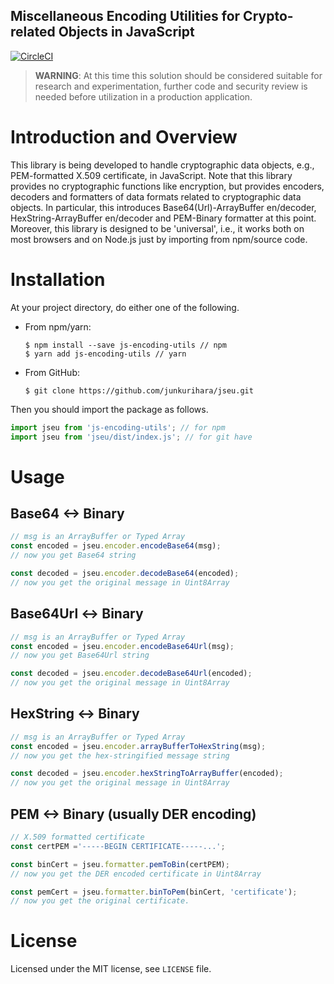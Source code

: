Miscellaneous Encoding Utilities for Crypto-related Objects in JavaScript
--
[![CircleCI](https://circleci.com/gh/junkurihara/jsbu.svg?style=svg)](https://circleci.com/gh/junkurihara/jsbu)

> **WARNING**: At this time this solution should be considered suitable for research and experimentation, further code and security review is needed before utilization in a production application.

# Introduction and Overview
This library is being developed to handle cryptographic data objects, e.g., PEM-formatted X.509 certificate, in JavaScript. Note that this library provides no cryptographic functions like encryption, but provides encoders, decoders and formatters of data formats related to cryptographic data objects. In particular, this introduces Base64(Url)-ArrayBuffer en/decoder, HexString-ArrayBuffer en/decoder and PEM-Binary formatter at this point. Moreover, this library is designed to be 'universal', i.e., it works both on most browsers and on Node.js just by importing from npm/source code.


# Installation
At your project directory, do either one of the following.

- From npm/yarn:
  
  ```shell
  $ npm install --save js-encoding-utils // npm
  $ yarn add js-encoding-utils // yarn
  ```
  
- From GitHub:
  ```shell
  $ git clone https://github.com/junkurihara/jseu.git
  ```
  
Then you should import the package as follows.
```javascript
import jseu from 'js-encoding-utils'; // for npm
import jseu from 'jseu/dist/index.js'; // for git have
```
  
# Usage
## Base64 <-> Binary
```javascript
// msg is an ArrayBuffer or Typed Array 
const encoded = jseu.encoder.encodeBase64(msg);
// now you get Base64 string

const decoded = jseu.encoder.decodeBase64(encoded);
// now you get the original message in Uint8Array 
```

## Base64Url <-> Binary
```javascript
// msg is an ArrayBuffer or Typed Array 
const encoded = jseu.encoder.encodeBase64Url(msg);
// now you get Base64Url string

const decoded = jseu.encoder.decodeBase64Url(encoded);
// now you get the original message in Uint8Array 
```

## HexString <-> Binary
```javascript
// msg is an ArrayBuffer or Typed Array 
const encoded = jseu.encoder.arrayBufferToHexString(msg);
// now you get the hex-stringified message string

const decoded = jseu.encoder.hexStringToArrayBuffer(encoded);
// now you get the original message in Uint8Array
```

## PEM <-> Binary (usually DER encoding)
```javascript
// X.509 formatted certificate
const certPEM ='-----BEGIN CERTIFICATE-----...';

const binCert = jseu.formatter.pemToBin(certPEM);
// now you get the DER encoded certificate in Uint8Array

const pemCert = jseu.formatter.binToPem(binCert, 'certificate');
// now you get the original certificate.
```

# License
Licensed under the MIT license, see `LICENSE` file.